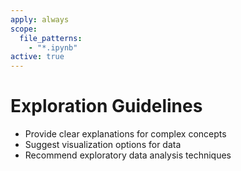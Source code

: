 ```yaml
---
apply: always
scope:
  file_patterns:
    - "*.ipynb"
active: true
---
```

# Exploration Guidelines
- Provide clear explanations for complex concepts
- Suggest visualization options for data
- Recommend exploratory data analysis techniques